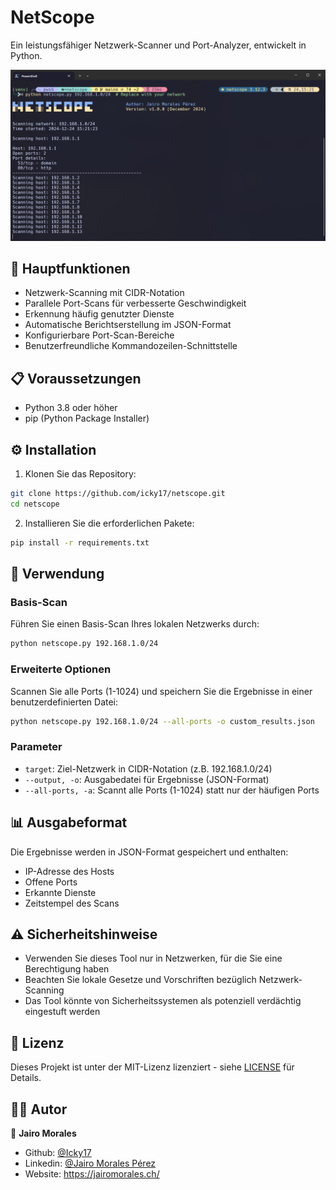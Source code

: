 # NetScope

Ein leistungsfähiger Netzwerk-Scanner und Port-Analyzer, entwickelt in Python.

![Feature Image](.github/assets/example.png)

## 🌟 Hauptfunktionen

- Netzwerk-Scanning mit CIDR-Notation
- Parallele Port-Scans für verbesserte Geschwindigkeit
- Erkennung häufig genutzter Dienste
- Automatische Berichtserstellung im JSON-Format
- Konfigurierbare Port-Scan-Bereiche
- Benutzerfreundliche Kommandozeilen-Schnittstelle

## 📋 Voraussetzungen

- Python 3.8 oder höher
- pip (Python Package Installer)

## ⚙️ Installation

1. Klonen Sie das Repository:
```bash
git clone https://github.com/icky17/netscope.git
cd netscope
```

2. Installieren Sie die erforderlichen Pakete:
```bash
pip install -r requirements.txt
```

## 🚀 Verwendung

### Basis-Scan
Führen Sie einen Basis-Scan Ihres lokalen Netzwerks durch:
```bash
python netscope.py 192.168.1.0/24
```

### Erweiterte Optionen
Scannen Sie alle Ports (1-1024) und speichern Sie die Ergebnisse in einer benutzerdefinierten Datei:
```bash
python netscope.py 192.168.1.0/24 --all-ports -o custom_results.json
```

### Parameter
- `target`: Ziel-Netzwerk in CIDR-Notation (z.B. 192.168.1.0/24)
- `--output, -o`: Ausgabedatei für Ergebnisse (JSON-Format)
- `--all-ports, -a`: Scannt alle Ports (1-1024) statt nur der häufigen Ports

## 📊 Ausgabeformat

Die Ergebnisse werden in JSON-Format gespeichert und enthalten:
- IP-Adresse des Hosts
- Offene Ports
- Erkannte Dienste
- Zeitstempel des Scans

## ⚠️ Sicherheitshinweise

- Verwenden Sie dieses Tool nur in Netzwerken, für die Sie eine Berechtigung haben
- Beachten Sie lokale Gesetze und Vorschriften bezüglich Netzwerk-Scanning
- Das Tool könnte von Sicherheitssystemen als potenziell verdächtig eingestuft werden

## 📝 Lizenz

Dieses Projekt ist unter der MIT-Lizenz lizenziert - siehe [LICENSE](LICENSE) für Details.

## 👨‍💻 Autor

👤 **Jairo Morales**

- Github: [@Icky17](https://github.com/Icky17)
- Linkedin: [@Jairo Morales Pérez](https://www.linkedin.com/in/jairo-morales-p%C3%A9rez-67949b216/)
- Website: https://jairomorales.ch/